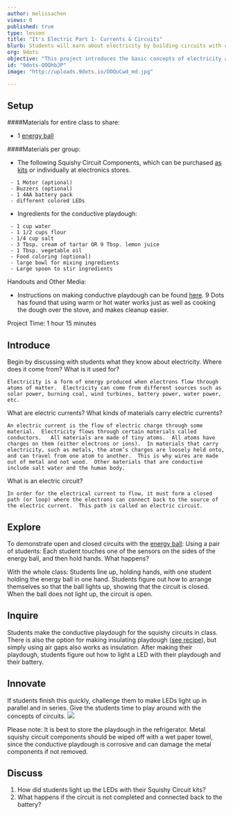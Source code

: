 ```yaml
---
author: melissachen
views: 0
published: true
type: lesson
title: "It's Electric Part 1- Currents & Circuits"
blurb: Students will earn about electricity by building circuits with conductive playdough.
org: 9dots
objective: "This project introduces the basic concepts of electricity and  conductivity.  By the end of the project, students will be able to to build simple functioning circuits and explain the difference between open and closed circuits."
id: "9dots-OOQhbJP"
image: "http://uploads.9dots.io/OOQuCwd_md.jpg"

---
```


## Setup
####Materials for entire class to share:
 - 1 [energy ball](http://www.amazon.com/Energy-Ball-Scientific-your-fingertips/dp/B000OU9RMS) 
 
####Materials per group:
 - The following Squishy Circuit Components, which can be purchased [as kits](http://squishycircuitsstore.com/kits.html) or individually at electronics stores.
 
```
 - 1 Motor (optional)  
 - Buzzers (optional)
 - 1 4AA battery pack
 - different colored LEDs
```
 - Ingredients for the conductive playdough:
 
```
 - 1 cup water
 - 1 1/2 cups flour
 - 1/4 cup salt
 - 3 Tbsp. cream of tartar OR 9 Tbsp. lemon juice
 - 1 Tbsp. vegetable oil
 - Food coloring (optional)
 - large bowl for mixing ingredients
 - Large spoon to stir ingredients
```
Handouts and Other Media:

 - Instructions on making conductive playdough can be found [here](http://courseweb.stthomas.edu/apthomas/SquishyCircuits/conductiveDough.htm).  9 Dots has found that using warm or hot water works just as well as cooking the dough over the stove, and makes cleanup easier.
 
Project Time: 1 hour 15 minutes

## Introduce
Begin by discussing with students what they know about electricity.  Where does it come from? What is it used for?
```
Electricity is a form of energy produced when electrons flow through atoms of matter.  Electricity can come from different sources such as solar power, burning coal, wind turbines, battery power, water power, etc.
```
What are electric currents? What kinds of materials carry electric currents? 
```
An electric current is the flow of electric charge through some material.  Electricity flows through certain materials called conductors.   All materials are made of tiny atoms.  All atoms have charges on them (either electrons or ions).  In materials that carry electricity, such as metals, the atom’s charges are loosely held onto, and can travel from one atom to another.  This is why wires are made out of metal and not wood.  Other materials that are conductive include salt water and the human body.
```
What is an electric circuit? 
```
In order for the electrical current to flow, it must form a closed path (or loop) where the electrons can connect back to the source of the electric current.  This path is called an electric circuit.
```

## Explore
To demonstrate open and closed circuits with the [energy ball](http://www.amazon.com/Energy-Ball-Scientific-your-fingertips/dp/B000OU9RMS):
Using a pair of students:  Each student touches one of the sensors on the sides of the energy ball, and then hold hands.  What happens?

With the whole class: Students line up, holding hands, with one student holding the energy ball in one hand.  Students figure out how to arrange themselves so that the ball lights up, showing that the circuit is closed.  When the ball does not light up, the circuit is open.

## Inquire
Students make the conductive playdough for the squishy circuits in class.  There is also the option for making insulating playdough ([see recipe](http://courseweb.stthomas.edu/apthomas/SquishyCircuits/insulatingDough.htm)), but simply using air gaps also works as insulation. 
After making their playdough, students figure out how to light a LED with their playdough and their battery.  

## Innovate
If students finish this quickly, challenge them to make LEDs light up in parallel and in series.  Give the students time to play around with the concepts of circuits.
![](http://uploads.9dots.io/OOQtpSi_md.jpg) 

Please note:  It is best to store the playdough in the refrigerator.  Metal squishy circuit components should be wiped off with a wet paper towel, since the conductive playdough is corrosive and can damage the metal components if not removed.

## Discuss
1. How did students light up the LEDs with their Squishy Circuit kits?
2. What happens if the circuit is not completed and connected back to the battery?
